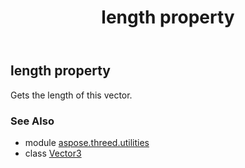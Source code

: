 ﻿---
title: length property
second_title: Aspose.3D for Python via .NET API References
description: 
type: docs
weight: 160
url: /python-net/aspose.threed.utilities/vector3/length/
is_root: false
---

## length property


Gets the length of this vector.

### See Also
* module [aspose.threed.utilities](../../)
* class [Vector3](/3d/python-net/aspose.threed.utilities/vector3)
